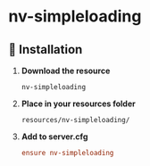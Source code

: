 # nv-simpleloading

## 🚀 Installation

1. **Download the resource**
   ```
   nv-simpleloading
   ```

2. **Place in your resources folder**
   ```
   resources/nv-simpleloading/
   ```

3. **Add to server.cfg**
   ```cfg
   ensure nv-simpleloading
   ```
